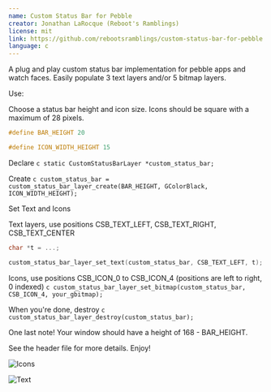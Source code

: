 ```yaml
---
name: Custom Status Bar for Pebble
creator: Jonathan LaRocque (Reboot's Ramblings)
license: mit
link: https://github.com/rebootsramblings/custom-status-bar-for-pebble
language: c
---
```


A plug and play custom status bar implementation for pebble apps and watch faces. Easily populate 3 text layers and/or 5 bitmap layers.

Use:

Choose a status bar height and icon size. Icons should be square with a maximum of 28 pixels.
```c
#define BAR_HEIGHT 20

#define ICON_WIDTH_HEIGHT 15
```

Declare
`c
static CustomStatusBarLayer *custom_status_bar;
`

Create
`c
custom_status_bar = custom_status_bar_layer_create(BAR_HEIGHT, GColorBlack, ICON_WIDTH_HEIGHT);
`

Set Text and Icons

Text layers, use positions CSB_TEXT_LEFT, CSB_TEXT_RIGHT, CSB_TEXT_CENTER
```c
char *t = ...;

custom_status_bar_layer_set_text(custom_status_bar, CSB_TEXT_LEFT, t);
```

Icons, use positions CSB_ICON_0 to CSB_ICON_4 (positions are left to right, 0 indexed)
`c
custom_status_bar_layer_set_bitmap(custom_status_bar, CSB_ICON_4, your_gbitmap); 
`

When you're done, destroy
`c
custom_status_bar_layer_destroy(custom_status_bar);
`

One last note! Your window should have a height of 168 - BAR_HEIGHT.

See the header file for more details. Enjoy!

![](http://rebootsramblings.ca/forumpictures/icons.png "Icons")

![](http://rebootsramblings.ca/forumpictures/textlayers.png "Text")
